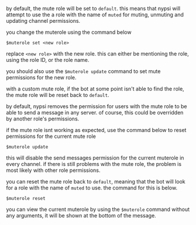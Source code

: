 <script>
  import DocsTemplate from "$lib/components/docs/DocsTemplate.svelte"
  import DocsHeader from '$lib/components/docs/DocsHeader.svelte';
</script>

<DocsTemplate title='mute role' description="manage server mute roles in nypsi: set, update, reset, and view mute roles for controlling user permissions easily with simple commands." />

<DocsHeader header='h2' text="default value" />

by default, the mute role will be set to `default`. this means that nypsi will attempt to use the a role with the name of
`muted` for muting, unmuting and updating channel permissions.

<DocsHeader header='h2' text="changing the mute role" />

you change the muterole using the command below

```
$muterole set <new role>
```

replace `<new role>` with the new role. this can either be mentioning the role, using the role ID, or the role name.

you should also use the `$muterole update` command to set mute permissions for the new role.

with a custom mute role, if the bot at some point isn't able to find the role, the mute role will be reset back to `default`.

<DocsHeader header='h2' text="fixing mute role permissions" />

by default, nypsi removes the permission for users with the mute role to be able to send a message in any server. of course,
this could be overridden by another role's permissions.

if the mute role isnt working as expected, use the command below to reset permissions for the current mute role

```
$muterole update
```

this will disable the send messages permission for the current muterole in every channel. if there is still problems with the
mute role, the problem is most likely with other role permissions.

<DocsHeader header='h2' text="resetting the mute role" />

you can reset the mute role back to `default`, meaning that the bot will look for a role with the name of `muted` to use. the
command for this is below.

```
$muterole reset
```

<DocsHeader header='h2' text="viewing current mute role" />

you can view the current muterole by using the `$muterole` command without any arguments, it will be shown at the bottom of
the message.
